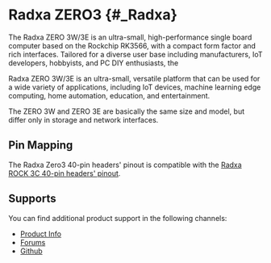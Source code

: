 Radxa ZERO3 {#_Radxa}
=====================

The Radxa ZERO 3W/3E is an ultra-small, high-performance single board computer based on the Rockchip RK3566, with a compact form factor and rich interfaces.
Tailored for a diverse user base including manufacturers, IoT developers, hobbyists, and PC DIY enthusiasts, the 

Radxa ZERO 3W/3E is an ultra-small, versatile platform that can be used for a wide variety of applications, including IoT devices, machine learning edge computing, home automation, education, and entertainment.

The ZERO 3W and ZERO 3E are basically the same size and model, but differ only in storage and network interfaces. 

Pin Mapping
-----------

The Radxa Zero3 40-pin headers' pinout is compatible with the [Radxa ROCK 3C 40-pin headers' pinout](./radxa_rock_3c.md).

Supports
--------

You can find additional product support in the following channels:

- [Product Info](https://docs.radxa.com/en/zero/zero3)
- [Forums](https://forum.radxa.com/c/rock3)
- [Github](https://github.com/radxa)
